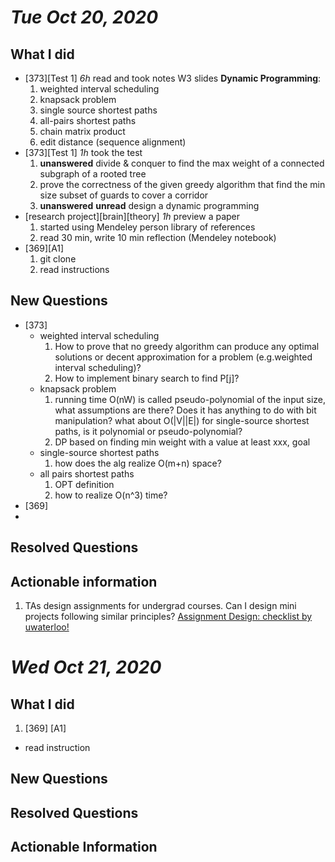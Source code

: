 # *Tue Oct 20, 2020*
## What I did
- [373][Test 1] *6h* read and took notes W3 slides **Dynamic Programming**: 
  1. weighted interval scheduling
  2. knapsack problem 
  3. single source shortest paths 
  4. all-pairs shortest paths
  5. chain matrix product
  5. edit distance (sequence alignment)
- [373][Test 1] *1h* took the test  
  1. **unanswered** divide & conquer to find the max weight of a connected subgraph of a rooted tree
  2. prove the correctness of the given greedy algorithm that find the min size subset of guards to cover a corridor
  3. **unanswered** **unread** design a dynamic programming 
- [research project][brain][theory] *1h* preview a paper 
  1. started using Mendeley person library of references 
  2. read 30 min, write 10 min reflection (Mendeley notebook)
- [369][A1] 
  1. git clone
  2. read instructions 
## New Questions
- [373] 
  - weighted interval scheduling
    1. How to prove that no greedy algorithm can produce any optimal solutions or decent approximation for a problem (e.g.weighted interval scheduling)?
    2. How to implement binary search to find P[j]?
  - knapsack problem
    1. running time O(nW) is called pseudo-polynomial of the input size, what assumptions are there? Does it has anything to do with bit manipulation? what about O(|V||E|) for single-source shortest paths, is it polynomial or pseudo-polynomial?
    2. DP based on finding min weight with a value at least xxx, goal
  - single-source shortest paths
    1. how does the alg realize O(m+n) space?
  - all pairs shortest paths
    1. OPT definition
    2. how to realize O(n^3) time?
 - [369]
  - 
## Resolved Questions

## Actionable information
1. TAs design assignments for undergrad courses. Can I design mini projects following similar principles? 
[Assignment Design: checklist by uwaterloo!](https://uwaterloo.ca/centre-for-teaching-excellence/teaching-resources/teaching-tips/developing-assignments/assignment-design/assignment-design-checklist)

# *Wed Oct 21, 2020*
## What I did 
1. [369] [A1] 
  - read instruction 


## New Questions
## Resolved Questions
## Actionable Information
